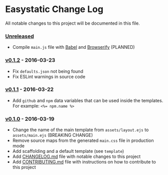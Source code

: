 # Easystatic Change Log

All notable changes to this project will be documented in this file.

### [Unreleased][unreleased]

- Compile `main.js` file with [Babel](https://babeljs.io) and [Browserify](http://browserify.org/) (PLANNED)

### [v0.1.2] - 2016-03-23

- Fix `defaults.json` not being found
- Fix ESLint warnings in source code

### [v0.1.1] - 2016-03-22

- Add `github` and `npm` data variables that can be used inside the templates. For example: `<%= npm.name %>`

### [v0.1.0] - 2016-03-19

- Change the name of the main template from `assets/layout.ejs` to `assets/main.ejs` (BREAKING CHANGE)
- Remove source maps from the generated `main.css` file in production mode
- Add scaffolding and a default template (see `template`)
- Add [CHANGELOG.md](CHANGELOG.md) file with notable changes to this project
- Add [CONTRIBUTING.md](CONTRIBUTING.md) file with instructions on how to contribute to this project

[unreleased]: https://github.com/easystatic/easystatic/compare/v0.1.2...HEAD
[v0.1.2]: https://github.com/easystatic/easystatic/compare/v0.1.1...v0.1.2
[v0.1.1]: https://github.com/easystatic/easystatic/compare/v0.1.0...v0.1.1
[v0.1.0]: https://github.com/easystatic/easystatic/compare/v0.0.8...v0.1.0
